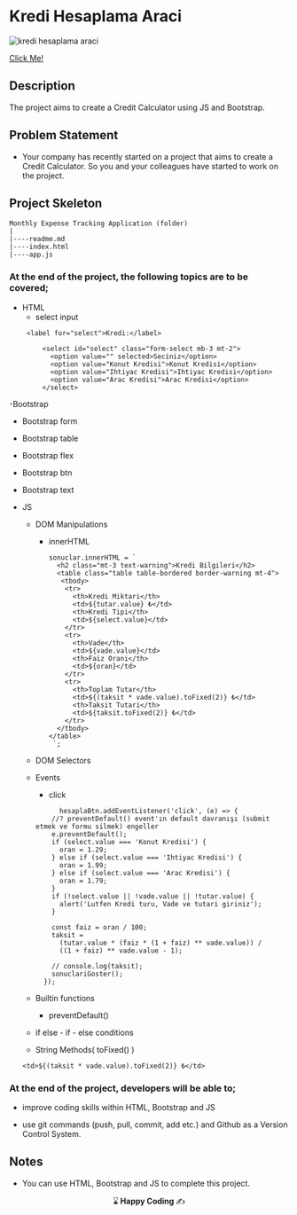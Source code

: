 # Kredi Hesaplama Araci

![kredi hesaplama araci](https://github.com/kaplanh/Kredi-Hesaplama-Uygulamasi/assets/101884444/a24bb7a7-d960-4615-994e-8926818d4dac)


[Click Me!](https://kaplanh.github.io/Kredi-Hesaplama-Uygulamasi/)

## Description

The project aims to create a Credit Calculator using JS and Bootstrap.

## Problem Statement

- Your company has recently started on a project that aims to create a Credit Calculator. So you and your colleagues have started to work on the project.

## Project Skeleton 

```
Monthly Expense Tracking Application (folder)
|
|----readme.md                        
|----index.html  
|----app.js
``` 


### At the end of the project, the following topics are to be covered;

- HTML
  - select input 
   ```
    <label for="select">Kredi:</label>
        
        <select id="select" class="form-select mb-3 mt-2">
          <option value="" selected>Seciniz</option>
          <option value="Konut Kredisi">Konut Kredisi</option>
          <option value="Ihtiyac Kredisi">Ihtiyac Kredisi</option>
          <option value="Arac Kredisi">Arac Kredisi</option>
        </select>
   
   ```
 
-Bootstrap
 - Bootstrap form
 - Bootstrap table
 - Bootstrap flex
 - Bootstrap btn
 - Bootstrap text
  
  
- JS
  - DOM Manipulations
    - innerHTML
      ```
      sonuclar.innerHTML = `
        <h2 class="mt-3 text-warning">Kredi Bilgileri</h2>
        <table class="table table-bordered border-warning mt-4">
         <tbody>
          <tr>
            <th>Kredi Miktari</th>
            <td>${tutar.value} ₺</td>
            <th>Kredi Tipi</th>
            <td>${select.value}</td>
          </tr>
          <tr>
            <th>Vade</th>
            <td>${vade.value}</td>
            <th>Faiz Orani</th>
            <td>${oran}</td>
          </tr>
          <tr>
            <th>Toplam Tutar</th>
            <td>${(taksit * vade.value).toFixed(2)} ₺</td>
            <th>Taksit Tutari</th>
            <td>${taksit.toFixed(2)} ₺</td>
          </tr>
        </tbody>
      </table>
       `;
      ```
     
  - DOM Selectors
    
  - Events
    - click
    ```
          hesaplaBtn.addEventListener('click', (e) => {
        //? preventDefault() event'ın default davranışı (submit etmek ve formu silmek) engeller
        e.preventDefault();
        if (select.value === 'Konut Kredisi') {
          oran = 1.29;
        } else if (select.value === 'Ihtiyac Kredisi') {
          oran = 1.99;
        } else if (select.value === 'Arac Kredisi') {
          oran = 1.79;
        }
        if (!select.value || !vade.value || !tutar.value) {
          alert('Lutfen Kredi turu, Vade ve tutari giriniz');
        }
      
        const faiz = oran / 100;
        taksit =
          (tutar.value * (faiz * (1 + faiz) ** vade.value)) /
          ((1 + faiz) ** vade.value - 1);
      
        // console.log(taksit);
        sonuclariGoster();
      });
    
    ```
  - Builtin functions
     - preventDefault()
  
  - if else - if - else conditions
 
     

  - String Methods( toFixed() )
   ```
   <td>${(taksit * vade.value).toFixed(2)} ₺</td>
  ```

    

### At the end of the project, developers will be able to;

- improve coding skills within HTML, Bootstrap and JS 

- use git commands (push, pull, commit, add etc.) and Github as a Version Control System.


## Notes

- You can use HTML, Bootstrap and JS to complete this project.



<p align="center"> ⌛<strong> Happy Coding </strong> ✍ </p>


